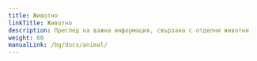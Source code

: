 ```yaml
---
title: Животно
linkTitle: Животно
description: Преглед на важна информация, свързана с отделни животни
weight: 60
manualLink: /bg/docs/animal/
---
```

<script>
  window.location.href = "/bg/docs/animal/";
</script>
